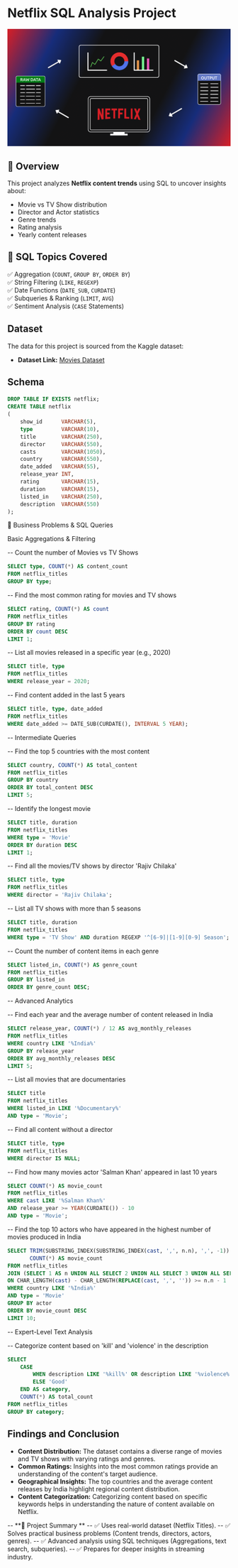 # Netflix SQL Analysis Project

![](https://github.com/zack7273/Netflix-Data-Analysis-Using-SQL/blob/main/logo.png)

## 🔹 Overview
This project analyzes **Netflix content trends** using SQL to uncover insights about:
- Movie vs TV Show distribution
- Director and Actor statistics
- Genre trends
- Rating analysis
- Yearly content releases

## 🔹 SQL Topics Covered
✅ Aggregation (`COUNT`, `GROUP BY`, `ORDER BY`)  
✅ String Filtering (`LIKE`, `REGEXP`)  
✅ Date Functions (`DATE_SUB`, `CURDATE`)  
✅ Subqueries & Ranking (`LIMIT`, `AVG`)  
✅ Sentiment Analysis (`CASE` Statements)  



## Dataset

The data for this project is sourced from the Kaggle dataset:

- **Dataset Link:** [Movies Dataset](https://www.kaggle.com/datasets/shivamb/netflix-shows?resource=download)

## Schema

```sql
DROP TABLE IF EXISTS netflix;
CREATE TABLE netflix
(
    show_id      VARCHAR(5),
    type         VARCHAR(10),
    title        VARCHAR(250),
    director     VARCHAR(550),
    casts        VARCHAR(1050),
    country      VARCHAR(550),
    date_added   VARCHAR(55),
    release_year INT,
    rating       VARCHAR(15),
    duration     VARCHAR(15),
    listed_in    VARCHAR(250),
    description  VARCHAR(550)
);
```


🔹 Business Problems & SQL Queries


Basic Aggregations & Filtering

-- Count the number of Movies vs TV Shows

```sql
SELECT type, COUNT(*) AS content_count
FROM netflix_titles
GROUP BY type;
```


-- Find the most common rating for movies and TV shows

```sql
SELECT rating, COUNT(*) AS count
FROM netflix_titles
GROUP BY rating
ORDER BY count DESC
LIMIT 1;
```


-- List all movies released in a specific year (e.g., 2020)

```sql
SELECT title, type
FROM netflix_titles
WHERE release_year = 2020;
```

-- Find content added in the last 5 years

```sql
SELECT title, type, date_added
FROM netflix_titles
WHERE date_added >= DATE_SUB(CURDATE(), INTERVAL 5 YEAR);
```

-- Intermediate Queries

-- Find the top 5 countries with the most content

```sql
SELECT country, COUNT(*) AS total_content
FROM netflix_titles
GROUP BY country
ORDER BY total_content DESC
LIMIT 5;
```


-- Identify the longest movie

```sql
SELECT title, duration
FROM netflix_titles
WHERE type = 'Movie'
ORDER BY duration DESC
LIMIT 1;
```



-- Find all the movies/TV shows by director 'Rajiv Chilaka'

```sql
SELECT title, type
FROM netflix_titles
WHERE director = 'Rajiv Chilaka';
```

-- List all TV shows with more than 5 seasons

```sql
SELECT title, duration
FROM netflix_titles
WHERE type = 'TV Show' AND duration REGEXP '^[6-9]|[1-9][0-9] Season';
```

-- Count the number of content items in each genre

```sql
SELECT listed_in, COUNT(*) AS genre_count
FROM netflix_titles
GROUP BY listed_in
ORDER BY genre_count DESC;
```


-- Advanced Analytics

-- Find each year and the average number of content released in India

```sql
SELECT release_year, COUNT(*) / 12 AS avg_monthly_releases
FROM netflix_titles
WHERE country LIKE '%India%'
GROUP BY release_year
ORDER BY avg_monthly_releases DESC
LIMIT 5;
```


-- List all movies that are documentaries

```sql
SELECT title
FROM netflix_titles
WHERE listed_in LIKE '%Documentary%'
AND type = 'Movie';
```

-- Find all content without a director


```sql
SELECT title, type
FROM netflix_titles
WHERE director IS NULL;
```

-- Find how many movies actor 'Salman Khan' appeared in last 10 years

```sql
SELECT COUNT(*) AS movie_count
FROM netflix_titles
WHERE cast LIKE '%Salman Khan%'
AND release_year >= YEAR(CURDATE()) - 10
AND type = 'Movie';
```


-- Find the top 10 actors who have appeared in the highest number of movies produced in India


```sql
SELECT TRIM(SUBSTRING_INDEX(SUBSTRING_INDEX(cast, ',', n.n), ',', -1)) AS actor,
       COUNT(*) AS movie_count
FROM netflix_titles
JOIN (SELECT 1 AS n UNION ALL SELECT 2 UNION ALL SELECT 3 UNION ALL SELECT 4 UNION ALL SELECT 5) n
ON CHAR_LENGTH(cast) - CHAR_LENGTH(REPLACE(cast, ',', '')) >= n.n - 1
WHERE country LIKE '%India%'
AND type = 'Movie'
GROUP BY actor
ORDER BY movie_count DESC
LIMIT 10;
```

-- Expert-Level Text Analysis

-- Categorize content based on 'kill' and 'violence' in the description


```sql
SELECT 
    CASE 
        WHEN description LIKE '%kill%' OR description LIKE '%violence%' THEN 'Bad'
        ELSE 'Good'
    END AS category,
    COUNT(*) AS total_count
FROM netflix_titles
GROUP BY category;
```


## Findings and Conclusion

- **Content Distribution:** The dataset contains a diverse range of movies and TV shows with varying ratings and genres.
- **Common Ratings:** Insights into the most common ratings provide an understanding of the content's target audience.
- **Geographical Insights:** The top countries and the average content releases by India highlight regional content distribution.
- **Content Categorization:** Categorizing content based on specific keywords helps in understanding the nature of content available on Netflix.

-- **🔹 Project Summary **
-- ✅ Uses real-world dataset (Netflix Titles).
-- ✅ Solves practical business problems (Content trends, directors, actors, genres).
-- ✅ Advanced analysis using SQL techniques (Aggregations, text search, subqueries).
-- ✅ Prepares for deeper insights in streaming industry.

